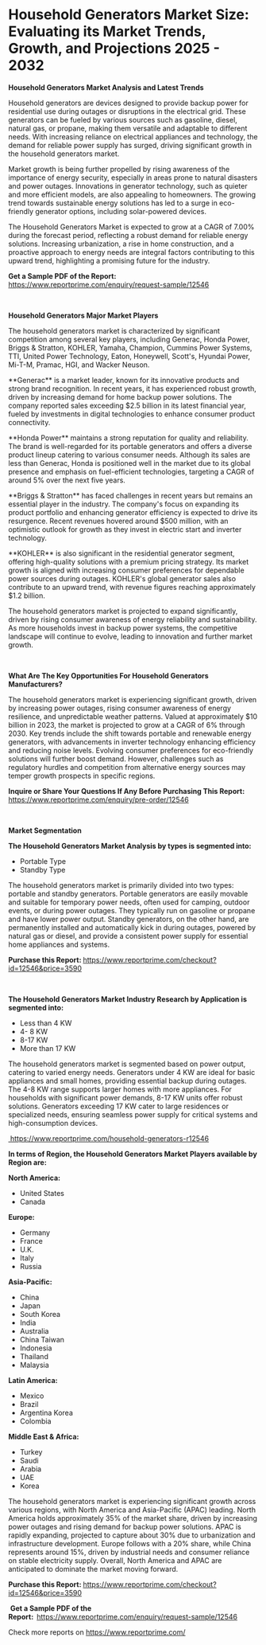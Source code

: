 <p><h1>Household Generators Market Size: Evaluating its Market Trends, Growth, and Projections 2025 - 2032</h1></p><p><strong>Household Generators Market Analysis and Latest Trends</strong></p>
<p><p>Household generators are devices designed to provide backup power for residential use during outages or disruptions in the electrical grid. These generators can be fueled by various sources such as gasoline, diesel, natural gas, or propane, making them versatile and adaptable to different needs. With increasing reliance on electrical appliances and technology, the demand for reliable power supply has surged, driving significant growth in the household generators market.</p><p>Market growth is being further propelled by rising awareness of the importance of energy security, especially in areas prone to natural disasters and power outages. Innovations in generator technology, such as quieter and more efficient models, are also appealing to homeowners. The growing trend towards sustainable energy solutions has led to a surge in eco-friendly generator options, including solar-powered devices. </p><p>The Household Generators Market is expected to grow at a CAGR of 7.00% during the forecast period, reflecting a robust demand for reliable energy solutions. Increasing urbanization, a rise in home construction, and a proactive approach to energy needs are integral factors contributing to this upward trend, highlighting a promising future for the industry.</p></p>
<p><strong>Get a Sample PDF of the Report:&nbsp;</strong> <a href="https://www.reportprime.com/enquiry/request-sample/12546?utm_campaign=2464&utm_medium=2&utm_source=Github&utm_content=ia&utm_term=19032025&utm_id=household-generators">https://www.reportprime.com/enquiry/request-sample/12546</a></p>
<p>&nbsp;</p>
<p><strong>Household Generators Major Market Players</strong></p>
<p><p>The household generators market is characterized by significant competition among several key players, including Generac, Honda Power, Briggs & Stratton, KOHLER, Yamaha, Champion, Cummins Power Systems, TTI, United Power Technology, Eaton, Honeywell, Scott's, Hyundai Power, Mi-T-M, Pramac, HGI, and Wacker Neuson.</p><p>**Generac** is a market leader, known for its innovative products and strong brand recognition. In recent years, it has experienced robust growth, driven by increasing demand for home backup power solutions. The company reported sales exceeding $2.5 billion in its latest financial year, fueled by investments in digital technologies to enhance consumer product connectivity.</p><p>**Honda Power** maintains a strong reputation for quality and reliability. The brand is well-regarded for its portable generators and offers a diverse product lineup catering to various consumer needs. Although its sales are less than Generac, Honda is positioned well in the market due to its global presence and emphasis on fuel-efficient technologies, targeting a CAGR of around 5% over the next five years.</p><p>**Briggs & Stratton** has faced challenges in recent years but remains an essential player in the industry. The company's focus on expanding its product portfolio and enhancing generator efficiency is expected to drive its resurgence. Recent revenues hovered around $500 million, with an optimistic outlook for growth as they invest in electric start and inverter technology.</p><p>**KOHLER** is also significant in the residential generator segment, offering high-quality solutions with a premium pricing strategy. Its market growth is aligned with increasing consumer preferences for dependable power sources during outages. KOHLER's global generator sales also contribute to an upward trend, with revenue figures reaching approximately $1.2 billion.</p><p>The household generators market is projected to expand significantly, driven by rising consumer awareness of energy reliability and sustainability. As more households invest in backup power systems, the competitive landscape will continue to evolve, leading to innovation and further market growth.</p></p>
<p>&nbsp;</p>
<p><strong>What Are The Key Opportunities For Household Generators Manufacturers?</strong></p>
<p><p>The household generators market is experiencing significant growth, driven by increasing power outages, rising consumer awareness of energy resilience, and unpredictable weather patterns. Valued at approximately $10 billion in 2023, the market is projected to grow at a CAGR of 6% through 2030. Key trends include the shift towards portable and renewable energy generators, with advancements in inverter technology enhancing efficiency and reducing noise levels. Evolving consumer preferences for eco-friendly solutions will further boost demand. However, challenges such as regulatory hurdles and competition from alternative energy sources may temper growth prospects in specific regions.</p></p>
<p><strong>Inquire or Share Your Questions If Any Before Purchasing This Report:</strong> <a href="https://www.reportprime.com/enquiry/pre-order/12546?utm_campaign=2464&utm_medium=2&utm_source=Github&utm_content=ia&utm_term=19032025&utm_id=household-generators">https://www.reportprime.com/enquiry/pre-order/12546</a></p>
<p>&nbsp;</p>
<p><strong>Market Segmentation</strong></p>
<p><strong>The Household Generators Market Analysis by types is segmented into:</strong></p>
<p><ul><li>Portable Type</li><li>Standby Type</li></ul></p>
<p><p>The household generators market is primarily divided into two types: portable and standby generators. Portable generators are easily movable and suitable for temporary power needs, often used for camping, outdoor events, or during power outages. They typically run on gasoline or propane and have lower power output. Standby generators, on the other hand, are permanently installed and automatically kick in during outages, powered by natural gas or diesel, and provide a consistent power supply for essential home appliances and systems.</p></p>
<p><strong>Purchase this Report:&nbsp;</strong><a href="https://www.reportprime.com/checkout?id=12546&price=3590&utm_campaign=2464&utm_medium=2&utm_source=Github&utm_content=ia&utm_term=19032025&utm_id=household-generators">https://www.reportprime.com/checkout?id=12546&price=3590</a></p>
<p>&nbsp;</p>
<p><strong>The Household Generators Market Industry Research by Application is segmented into:</strong></p>
<p><ul><li>Less than 4 KW</li><li>4- 8 KW</li><li>8-17 KW</li><li>More than 17 KW</li></ul></p>
<p><p>The household generators market is segmented based on power output, catering to varied energy needs. Generators under 4 KW are ideal for basic appliances and small homes, providing essential backup during outages. The 4-8 KW range supports larger homes with more appliances. For households with significant power demands, 8-17 KW units offer robust solutions. Generators exceeding 17 KW cater to large residences or specialized needs, ensuring seamless power supply for critical systems and high-consumption devices.</p></p>
<p><a href="https://www.reportprime.com/household-generators-r12546?utm_campaign=2464&utm_medium=2&utm_source=Github&utm_content=ia&utm_term=19032025&utm_id=household-generators">&nbsp;https://www.reportprime.com/household-generators-r12546</a></p>
<p><strong>In terms of Region, the Household Generators Market Players available by Region are:</strong></p>
<p>
    <p> <strong> North America: </strong>
        <ul>
            <li>United States</li>
            <li>Canada</li>
        </ul>
        </p> 
    <p> <strong> Europe: </strong>
        <ul>
            <li>Germany</li>
            <li>France</li>
            <li>U.K.</li>
            <li>Italy</li>
            <li>Russia</li>
        </ul>
        </p> 
    <p> <strong> Asia-Pacific: </strong>
        <ul>
            <li>China</li>
            <li>Japan</li>
            <li>South Korea</li>
            <li>India</li>
            <li>Australia</li>
            <li>China Taiwan</li>
            <li>Indonesia</li>
            <li>Thailand</li>
            <li>Malaysia</li>
        </ul>
        </p> 
    <p> <strong> Latin America: </strong>
        <ul>
            <li>Mexico</li>
            <li>Brazil</li>
            <li>Argentina Korea</li>
            <li>Colombia</li>
        </ul>
        </p> 
    <p> <strong> Middle East & Africa: </strong>
        <ul>
            <li>Turkey</li>
            <li>Saudi</li>
            <li>Arabia</li>
            <li>UAE</li>
            <li>Korea</li>
        </ul>
    </p>
    </p>
<p><p>The household generators market is experiencing significant growth across various regions, with North America and Asia-Pacific (APAC) leading. North America holds approximately 35% of the market share, driven by increasing power outages and rising demand for backup power solutions. APAC is rapidly expanding, projected to capture about 30% due to urbanization and infrastructure development. Europe follows with a 20% share, while China represents around 15%, driven by industrial needs and consumer reliance on stable electricity supply. Overall, North America and APAC are anticipated to dominate the market moving forward.</p></p>
<p><strong>Purchase this Report: </strong><a href="https://www.reportprime.com/checkout?id=12546&price=3590&utm_campaign=2464&utm_medium=2&utm_source=Github&utm_content=ia&utm_term=19032025&utm_id=household-generators">https://www.reportprime.com/checkout?id=12546&price=3590</a></p>
<p>&nbsp;<strong>Get a Sample PDF of the Report:&nbsp;&nbsp;</strong><a href="https://www.reportprime.com/enquiry/request-sample/12546?utm_campaign=2464&utm_medium=2&utm_source=Github&utm_content=ia&utm_term=19032025&utm_id=household-generators">https://www.reportprime.com/enquiry/request-sample/12546</a></p>
<p><strong></strong></p>
<p>Check more reports on <a href="https://www.reportprime.com/?utm_campaign=2464&utm_medium=2&utm_source=Github&utm_content=ia&utm_term=19032025&utm_id=household-generators">https://www.reportprime.com/</a></p>